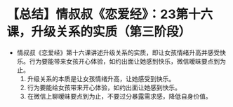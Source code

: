 # 【总结】情叔叔《恋爱经》：23第十六课，升级关系的实质（第三阶段）

-   情叔叔《恋爱经》第十六课讲述升级关系的实质，即让女孩情绪升高并感受快乐。行为要能带来女孩开心体验，如约出面让她感到快乐，微信暧昧要点到为止。
    1.  升级关系的本质是让女孩情绪升高，让她感受到快乐。
    2.  行为要能给女孩带来开心体验，如约出面让她感到快乐。
    3.  在微信上聊暧昧要点到为止，不要过分暴露需求感，降低自身价值。